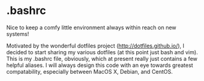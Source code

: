 .bashrc
=======

Nice to keep a comfy little environment always within reach on new systems!

Motivated by the wonderful dotfiles project (http://dotfiles.github.io/), I decided to start sharing my various dotfiles (at this point just bash and vim).  This is my .bashrc file, obviously, which at present really just contains a few helpful aliases.  I will always design this code with an eye towards greatest compatability, especially between MacOS X, Debian, and CentOS.
